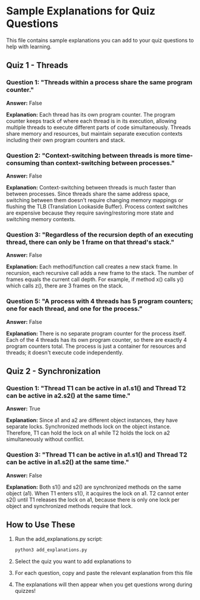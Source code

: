 # Sample Explanations for Quiz Questions

This file contains sample explanations you can add to your quiz questions to help with learning.

## Quiz 1 - Threads

### Question 1: "Threads within a process share the same program counter."
**Answer:** False

**Explanation:** Each thread has its own program counter. The program counter keeps track of where each thread is in its execution, allowing multiple threads to execute different parts of code simultaneously. Threads share memory and resources, but maintain separate execution contexts including their own program counters and stack.

### Question 2: "Context-switching between threads is more time-consuming than context-switching between processes."
**Answer:** False

**Explanation:** Context-switching between threads is much faster than between processes. Since threads share the same address space, switching between them doesn't require changing memory mappings or flushing the TLB (Translation Lookaside Buffer). Process context switches are expensive because they require saving/restoring more state and switching memory contexts.

### Question 3: "Regardless of the recursion depth of an executing thread, there can only be 1 frame on that thread's stack."
**Answer:** False

**Explanation:** Each method/function call creates a new stack frame. In recursion, each recursive call adds a new frame to the stack. The number of frames equals the current call depth. For example, if method x() calls y() which calls z(), there are 3 frames on the stack.

### Question 5: "A process with 4 threads has 5 program counters; one for each thread, and one for the process."
**Answer:** False

**Explanation:** There is no separate program counter for the process itself. Each of the 4 threads has its own program counter, so there are exactly 4 program counters total. The process is just a container for resources and threads; it doesn't execute code independently.

## Quiz 2 - Synchronization

### Question 1: "Thread T1 can be active in a1.s1() and Thread T2 can be active in a2.s2() at the same time."
**Answer:** True

**Explanation:** Since a1 and a2 are different object instances, they have separate locks. Synchronized methods lock on the object instance. Therefore, T1 can hold the lock on a1 while T2 holds the lock on a2 simultaneously without conflict.

### Question 3: "Thread T1 can be active in a1.s1() and Thread T2 can be active in a1.s2() at the same time."
**Answer:** False

**Explanation:** Both s1() and s2() are synchronized methods on the same object (a1). When T1 enters s1(), it acquires the lock on a1. T2 cannot enter s2() until T1 releases the lock on a1, because there is only one lock per object and synchronized methods require that lock.

## How to Use These

1. Run the add_explanations.py script:
   ```bash
   python3 add_explanations.py
   ```

2. Select the quiz you want to add explanations to

3. For each question, copy and paste the relevant explanation from this file

4. The explanations will then appear when you get questions wrong during quizzes!
